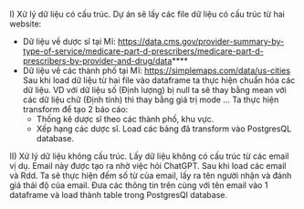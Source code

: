 I) Xử lý dữ liệu có cấu trúc.
Dự án sẽ lấy các file dữ liệu có cấu trúc từ hai website:
+ Dữ liệu về dược sĩ tại Mĩ: https://data.cms.gov/provider-summary-by-type-of-service/medicare-part-d-prescribers/medicare-part-d-prescribers-by-provider-and-drug/data****
+ Dữ liệu về các thành phố tại Mĩ: https://simplemaps.com/data/us-cities
Sau khi load dữ liệu từ hai file vào dataframe ta thực hiện chuẩn hóa các dữ liệu. VD với dữ liệu số (Định lượng) bị null ta sẽ thay bằng mean với các dữ liệu chữ (Định tính) thì thay bằng giá trị mode ...
Ta thực hiện transform để tạo 2 báo cáo:
  + Thống kê dược sĩ theo các thành phố, khu vực.
  + Xếp hạng các dược sĩ.
Load các bảng đã transform vào PostgresQL database.

II) Xử lý dữ liệu không cấu trúc.
Lấy dữ liệu không có cấu trúc từ các email vị dụ. Email này được tạo ra nhờ việc hỏi ChatGPT.
Sau khi load các email và Rdd. Ta sẽ thực hiện đếm số từ của email, lấy ra tên người nhận và đánh giá thái độ của email.
Đưa các thông tin trên cùng với tên email vào 1 dataframe và load thành table trong PostgresQl database.
